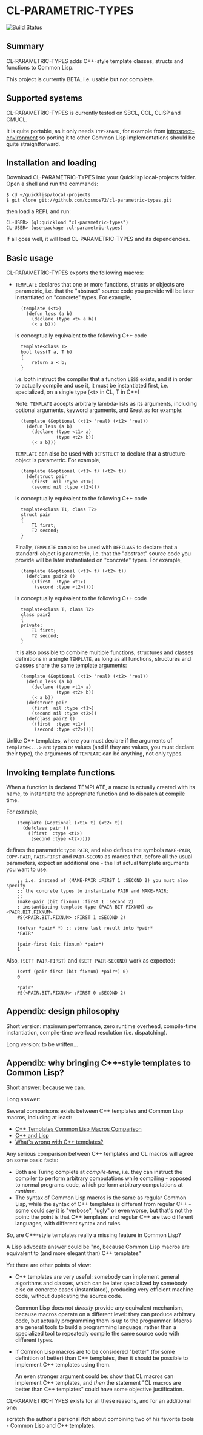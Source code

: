 CL-PARAMETRIC-TYPES
===================

[![Build Status](https://travis-ci.org/guicho271828/cl-parametric-types.svg?branch=master)](https://travis-ci.org/guicho271828/cl-parametric-types)

Summary
-------
CL-PARAMETRIC-TYPES adds C++-style template classes, structs and functions to Common Lisp.

This project is currently BETA, i.e. usable but not complete.


Supported systems
-----------------
CL-PARAMETRIC-TYPES is currently tested on SBCL, CCL, CLISP and CMUCL.

It is quite portable, as it only needs `TYPEXPAND`, for example from
[introspect-environment](https://github.com/Bike/introspect-environment)
so porting it to other Common Lisp implementations should be quite straightforward.


Installation and loading
------------------------
Download CL-PARAMETRIC-TYPES into your Quicklisp local-projects folder.
Open a shell and run the commands:

    $ cd ~/quicklisp/local-projects
    $ git clone git://github.com/cosmos72/cl-parametric-types.git

then load a REPL and run:

    CL-USER> (ql:quickload "cl-parametric-types")
    CL-USER> (use-package :cl-parametric-types)
     
If all goes well, it will load CL-PARAMETRIC-TYPES and its dependencies.


Basic usage
-----------
CL-PARAMETRIC-TYPES exports the following macros:

- `TEMPLATE` declares that one or more functions, structs or objects are parametric,
  i.e. that the "abstract" source code you provide will be later instantiated
  on "concrete" types. For example,

        (template (<t>)
          (defun less (a b)
            (declare (type <t> a b))
            (< a b)))

  is conceptually equivalent to the following C++ code

        template<class T>
        bool less(T a, T b)
        {
            return a < b;
        }

  i.e. both instruct the compiler that a function `LESS` exists, and it in order to actually compile
  and use it, it must be instantiated first, i.e. specialized, on a single type (&lt;t&gt; in CL, T in C++)

  Note: `TEMPLATE` accepts arbitrary lambda-lists as its arguments, including optional arguments,
  keyword arguments, and &rest as for example:

        (template (&optional (<t1> 'real) (<t2> 'real))
          (defun less (a b)
            (declare (type <t1> a)
                     (type <t2> b))
            (< a b)))
  
  `TEMPLATE` can also be used with `DEFSTRUCT` to declare that a structure-object is parametric.
  For example,

        (template (&optional (<t1> t) (<t2> t))
          (defstruct pair
            (first  nil :type <t1>)
            (second nil :type <t2>)))

  is conceptually equivalent to the following C++ code

        template<class T1, class T2>
        struct pair
        {
            T1 first;
            T2 second;
        }

  Finally, `TEMPLATE` can also be used with `DEFCLASS` to declare that a standard-object
  is parametric, i.e. that the "abstract" source code you provide  will be later instantiated
  on "concrete" types. For example,

        (template (&optional (<t1> t) (<t2> t))
          (defclass pair2 ()
            ((first  :type <t1>)
             (second :type <t2>))))

  is conceptually equivalent to the following C++ code

        template<class T, class T2>
        class pair2
        {
        private:
            T1 first;
            T2 second;
        }

  It is also possible to combine multiple functions, structures and classes definitions
  in a single `TEMPLATE`, as long as all functions, structures and classes share
  the same template arguments:
  
        (template (&optional (<t1> 'real) (<t2> 'real))
          (defun less (a b)
            (declare (type <t1> a)
                     (type <t2> b))
            (< a b))
          (defstruct pair
            (first  nil :type <t1>)
            (second nil :type <t2>))
          (defclass pair2 ()
            ((first  :type <t1>)
             (second :type <t2>))))
             
Unlike C++ templates, where you must declare if the arguments of `template<...>` are types or values
(and if they are values, you must declare their type), the arguments of `TEMPLATE` can be anything,
not only types.

Invoking template functions
---------------------------

When a function is declared TEMPLATE, a macro is actually created with its name,
to instantiate the appropriate function and to dispatch at compile time.

For example,

        (template (&optional (<t1> t) (<t2> t))
          (defclass pair ()
            ((first  :type <t1>)
             (second :type <t2>))))

defines the parametric type `PAIR`, and also defines the symbols `MAKE-PAIR`, `COPY-PAIR`,
`PAIR-FIRST` and `PAIR-SECOND` as macros that, before all the usual parameters,
expect an additional one - the list actual template arguments you want to use:

        ;; i.e. instead of (MAKE-PAIR :FIRST 1 :SECOND 2) you must also specify
        ;; the concrete types to instantiate PAIR and MAKE-PAIR:
        ;;
        (make-pair (bit fixnum) :first 1 :second 2)
        ; instantiating template-type (PAIR BIT FIXNUM) as <PAIR.BIT.FIXNUM>
        #S(<PAIR.BIT.FIXNUM> :FIRST 1 :SECOND 2)
        
        (defvar *pair* *) ;; store last result into *pair*
        *PAIR*

        (pair-first (bit fixnum) *pair*)
        1

Also, `(SETF PAIR-FIRST)` and `(SETF PAIR-SECOND)` work as expected:

        (setf (pair-first (bit fixnum) *pair*) 0)
        0

        *pair*
        #S(<PAIR.BIT.FIXNUM> :FIRST 0 :SECOND 2)
        

Appendix: design philosophy
---------------------------

Short version: maximum performance, zero runtime overhead, compile-time instantiation,
  compile-time overload resolution (i.e. dispatching).

Long version: to be written...


Appendix: why bringing C++-style templates to Common Lisp?
----------------------------------------------------------

Short answer: because we can.

Long answer:

Several comparisons exists between C++ templates and Common Lisp macros, including at least:
* [C++ Templates Common Lisp Macros Comparison](http://c2.com/cgi/wiki?CeePlusPlusTemplatesCommonLispMacrosComparison)
* [C++ and Lisp](http://www.lurklurk.org/cpp_clos.html)
* [What's wrong with C++ templates?](http://www.kuro5hin.org/story/2003/5/26/22429/7674)

Any serious comparison between C++ templates and CL macros will agree on some basic facts:
* Both are Turing complete at *compile-time*, i.e. they can instruct the compiler
  to perform arbitrary computations while compiling - opposed to normal programs code,
  which perform arbitrary computations at *runtime*.
* The syntax of Common Lisp macros is the same as regular Common Lisp,
  while the syntax of C++ templates is different from regular C++ - some could say
  it is "verbose", "ugly" or even worse, but that's not the point:
  the point is that C++ templates and regular C++ are two different languages,
  with different syntax and rules.

So, are C++-style templates really a missing feature in Common Lisp?

A Lisp advocate answer could be
"no, because Common Lisp macros are equivalent to (and more elegant than) C++ templates"

Yet there are other points of view:
* C++ templates are very useful: somebody can implement general algorithms and classes,
  which can be later specialized by somebody else on concrete cases (instantiated),
  producing very efficient machine code, without duplicating the source code.
  
  Common Lisp does not *directly* provide any equivalent mechanism, because macros
  operate on a different level: they can produce arbitrary code, but actually programming
  them is up to the programmer. Macros are general tools to build a programming language,
  rather than a specialized tool to repeatedly compile the same source code with different types.
* If Common Lisp macros are to be considered "better" (for some definition of better)
  than C++ templates, then it should be possible to implement C++ templates using them.

  An even stronger argument could be: show that CL macros can implement C++ templates,
  and *then* the statement "CL macros are better than C++ templates" could have some objective justification.

CL-PARAMETRIC-TYPES exists for all these reasons, and for an additional one:

scratch the author's personal itch about combining two of his favorite tools - Common Lisp and C++ templates.

